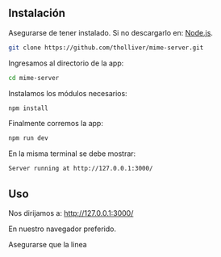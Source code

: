 ## Instalación

Asegurarse de tener instalado. Si no descargarlo en: [Node.js](http://nodejs.org/).

```sh
git clone https://github.com/tholliver/mime-server.git
``` 
Ingresamos al directorio de la app:
```sh
cd mime-server
```
Instalamos los módulos necesarios:
```sh
npm install
```
Finalmente corremos la app:
```sh 
npm run dev
```
En la misma terminal se debe mostrar:
```sh
Server running at http://127.0.0.1:3000/
```
## Uso 

Nos dirijamos a: http://127.0.0.1:3000/

En nuestro navegador preferido.  
 
Asegurarse que la linea


